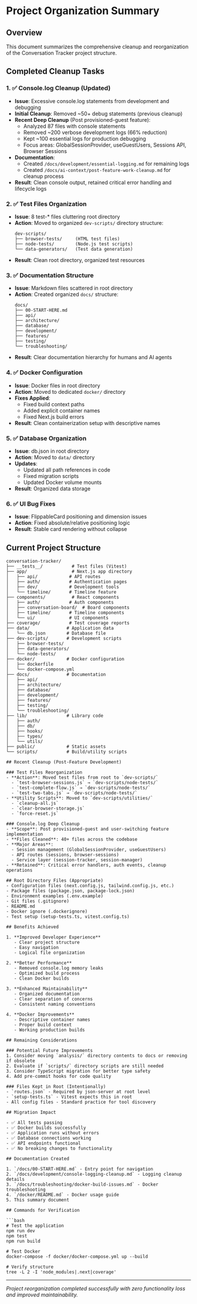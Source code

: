 # Project Organization Summary

## Overview
This document summarizes the comprehensive cleanup and reorganization of the Conversation Tracker project structure.

## Completed Cleanup Tasks

### 1. ✅ Console.log Cleanup (Updated)
- **Issue**: Excessive console.log statements from development and debugging
- **Initial Cleanup**: Removed ~50+ debug statements (previous cleanup)
- **Recent Deep Cleanup** (Post provisioned-guest feature):
  - Analyzed 87 files with console statements
  - Removed ~200 verbose development logs (66% reduction)
  - Kept ~100 essential logs for production debugging
  - Focus areas: GlobalSessionProvider, useGuestUsers, Sessions API, Browser Sessions
- **Documentation**: 
  - Created `/docs/development/essential-logging.md` for remaining logs
  - Created `/docs/ai-context/post-feature-work-cleanup.md` for cleanup process
- **Result**: Clean console output, retained critical error handling and lifecycle logs

### 2. ✅ Test Files Organization
- **Issue**: 8 test-* files cluttering root directory
- **Action**: Moved to organized `dev-scripts/` directory structure:
  ```
  dev-scripts/
  ├── browser-tests/     (HTML test files)
  ├── node-tests/        (Node.js test scripts)
  └── data-generators/   (Test data generation)
  ```
- **Result**: Clean root directory, organized test resources

### 3. ✅ Documentation Structure
- **Issue**: Markdown files scattered in root directory
- **Action**: Created organized `docs/` structure:
  ```
  docs/
  ├── 00-START-HERE.md
  ├── api/
  ├── architecture/
  ├── database/
  ├── development/
  ├── features/
  ├── testing/
  └── troubleshooting/
  ```
- **Result**: Clear documentation hierarchy for humans and AI agents

### 4. ✅ Docker Configuration
- **Issue**: Docker files in root directory
- **Action**: Moved to dedicated `docker/` directory
- **Fixes Applied**:
  - Fixed build context paths
  - Added explicit container names
  - Fixed Next.js build errors
- **Result**: Clean containerization setup with descriptive names

### 5. ✅ Database Organization
- **Issue**: db.json in root directory
- **Action**: Moved to `data/` directory
- **Updates**: 
  - Updated all path references in code
  - Fixed migration scripts
  - Updated Docker volume mounts
- **Result**: Organized data storage

### 6. ✅ UI Bug Fixes
- **Issue**: FlippableCard positioning and dimension issues
- **Action**: Fixed absolute/relative positioning logic
- **Result**: Stable card rendering without collapse

## Current Project Structure

```
conversation-tracker/
├── __tests__/           # Test files (Vitest)
├── app/                 # Next.js app directory
│   ├── api/            # API routes
│   ├── auth/           # Authentication pages
│   ├── dev/            # Development tools
│   └── timeline/       # Timeline feature
├── components/          # React components
│   ├── auth/           # Auth components
│   ├── conversation-board/  # Board components
│   ├── timeline/       # Timeline components
│   └── ui/             # UI components
├── coverage/           # Test coverage reports
├── data/              # Application data
│   └── db.json        # Database file
├── dev-scripts/       # Development scripts
│   ├── browser-tests/
│   ├── data-generators/
│   └── node-tests/
├── docker/            # Docker configuration
│   ├── dockerfile
│   └── docker-compose.yml
├── docs/              # Documentation
│   ├── api/
│   ├── architecture/
│   ├── database/
│   ├── development/
│   ├── features/
│   ├── testing/
│   └── troubleshooting/
├── lib/               # Library code
│   ├── auth/
│   ├── db/
│   ├── hooks/
│   ├── types/
│   └── utils/
├── public/            # Static assets
└── scripts/           # Build/utility scripts

## Recent Cleanup (Post-Feature Development)

### Test Files Reorganization
- **Action**: Moved test files from root to `dev-scripts/`
  - `test-browser-sessions.js` → `dev-scripts/node-tests/`
  - `test-complete-flow.js` → `dev-scripts/node-tests/`
  - `test-two-tabs.js` → `dev-scripts/node-tests/`
- **Utility Scripts**: Moved to `dev-scripts/utilities/`
  - `cleanup-all.js`
  - `clear-browser-storage.js`
  - `force-reset.js`

### Console.log Deep Cleanup
- **Scope**: Post provisioned-guest and user-switching feature implementation
- **Files Cleaned**: 40+ files across the codebase
- **Major Areas**:
  - Session management (GlobalSessionProvider, useGuestUsers)
  - API routes (sessions, browser-sessions)
  - Service layer (session-tracker, session-manager)
- **Retained**: Critical error handlers, auth events, cleanup operations

## Root Directory Files (Appropriate)
- Configuration files (next.config.js, tailwind.config.js, etc.)
- Package files (package.json, package-lock.json)
- Environment examples (.env.example)
- Git files (.gitignore)
- README.md
- Docker ignore (.dockerignore)
- Test setup (setup-tests.ts, vitest.config.ts)

## Benefits Achieved

1. **Improved Developer Experience**
   - Clear project structure
   - Easy navigation
   - Logical file organization

2. **Better Performance**
   - Removed console.log memory leaks
   - Optimized build process
   - Clean Docker builds

3. **Enhanced Maintainability**
   - Organized documentation
   - Clear separation of concerns
   - Consistent naming conventions

4. **Docker Improvements**
   - Descriptive container names
   - Proper build context
   - Working production builds

## Remaining Considerations

### Potential Future Improvements
1. Consider moving `analysis/` directory contents to docs or removing if obsolete
2. Evaluate if `scripts/` directory scripts are still needed
3. Consider TypeScript migration for better type safety
4. Add pre-commit hooks for code quality

### Files Kept in Root (Intentionally)
- `routes.json` - Required by json-server at root level
- `setup-tests.ts` - Vitest expects this in root
- All config files - Standard practice for tool discovery

## Migration Impact

- ✅ All tests passing
- ✅ Docker builds successfully  
- ✅ Application runs without errors
- ✅ Database connections working
- ✅ API endpoints functional
- ✅ No breaking changes to functionality

## Documentation Created

1. `/docs/00-START-HERE.md` - Entry point for navigation
2. `/docs/development/console-logging-cleanup.md` - Logging cleanup details
3. `/docs/troubleshooting/docker-build-issues.md` - Docker troubleshooting
4. `/docker/README.md` - Docker usage guide
5. This summary document

## Commands for Verification

```bash
# Test the application
npm run dev
npm test
npm run build

# Test Docker
docker-compose -f docker/docker-compose.yml up --build

# Verify structure
tree -L 2 -I 'node_modules|.next|coverage'
```

---

*Project reorganization completed successfully with zero functionality loss and improved maintainability.*